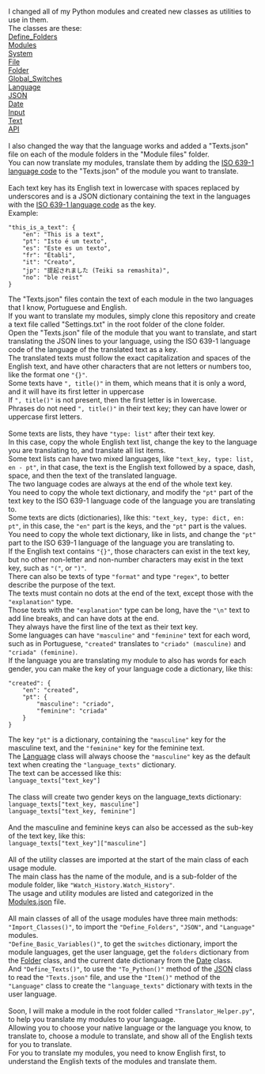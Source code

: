 I changed all of my Python modules and created new classes as utilities to use in them.<br>
The classes are these:<br>
[Define_Folders](https://github.com/Stake2/Python/blob/main/Modules/Utility/Define_Folders/__init__.py)<br>
[Modules](https://github.com/Stake2/Python/blob/main/Modules/Utility/Modules/__init__.py)<br>
[System](https://github.com/Stake2/Python/blob/main/Modules/Utility/System/__init__.py)<br>
[File](https://github.com/Stake2/Python/blob/main/Modules/Utility/File/__init__.py)<br>
[Folder](https://github.com/Stake2/Python/blob/main/Modules/Utility/Folder/__init__.py)<br>
[Global_Switches](https://github.com/Stake2/Python/blob/main/Modules/Utility/Global_Switches/__init__.py)<br>
[Language](https://github.com/Stake2/Python/blob/main/Modules/Utility/Language/__init__.py)<br>
[JSON](https://github.com/Stake2/Python/blob/main/Modules/Utility/Language/__init__.py)<br>
[Date](https://github.com/Stake2/Python/blob/main/Modules/Utility/Date/__init__.py)<br>
[Input](https://github.com/Stake2/Python/blob/main/Modules/Utility/Input/__init__.py)<br>
[Text](https://github.com/Stake2/Python/blob/main/Modules/Utility/Text/__init__.py)<br>
[API](https://github.com/Stake2/Python/blob/main/Modules/Utility/API/__init__.py)<br>
<br>
I also changed the way that the language works and added a "Texts.json" file on each of the module folders in the "Module files" folder.<br>
You can now translate my modules, translate them by adding the [ISO 639-1 language code](https://en.wikipedia.org/wiki/List_of_ISO_639-1_codes) to the "Texts.json" of the module you want to translate.<br>
<br>
Each text key has its English text in lowercase with spaces replaced by underscores and is a JSON dictionary containing the text in the languages with the [ISO 639-1 language code](https://en.wikipedia.org/wiki/List_of_ISO_639-1_codes) as the key.<br>
Example:
```
"this_is_a_text": {
	"en": "This is a text",
	"pt": "Isto é um texto",
	"es": "Este es un texto",
	"fr": "Établi",
	"it": "Creato",
	"jp": "提起されました (Teiki sa remashita)",
	"no": "ble reist"
}
```
The "Texts.json" files contain the text of each module in the two languages that I know, Portuguese and English.<br>
If you want to translate my modules, simply clone this repository and create a text file called "Settings.txt" in the root folder of the clone folder.<br>
Open the "Texts.json" file of the module that you want to translate, and start translating the JSON lines to your language, using the ISO 639-1 language code of the language of the translated text as a key.<br>
The translated texts must follow the exact capitalization and spaces of the English text, and have other characters that are not letters or numbers too, like the format one `"{}"`.<br>
Some texts have `", title()"` in them, which means that it is only a word, and it will have its first letter in uppercase<br>
If `", title()"` is not present, then the first letter is in lowercase.<br>
Phrases do not need `", title()"` in their text key; they can have lower or uppercase first letters.<br>
<br>
Some texts are lists, they have `"type: list"` after their text key.<br>
In this case, copy the whole English text list, change the key to the language you are translating to, and translate all list items.<br>
Some text lists can have two mixed languages, like `"text_key, type: list, en - pt"`, in that case, the text is the English text followed by a space, dash, space, and then the text of the translated language.<br>
The two language codes are always at the end of the whole text key.<br>
You need to copy the whole text dictionary, and modify the `"pt"` part of the text key to the ISO 639-1 language code of the language you are translating to.<br>
Some texts are dicts (dictionaries), like this: `"text_key, type: dict, en: pt"`, in this case, the `"en"` part is the keys, and the `"pt"` part is the values.<br>
You need to copy the whole text dictionary, like in lists, and change the `"pt"` part to the ISO 639-1 language of the language you are translating to.<br>
If the English text contains `"{}"`, those characters can exist in the text key, but no other non-letter and non-number characters may exist in the text key, such as `"("`, or `")"`.<br>
There can also be texts of type `"format"` and type `"regex"`, to better describe the purpose of the text.<br>
The texts must contain no dots at the end of the text, except those with the `"explanation"` type.<br>
Those texts with the `"explanation"` type can be long, have the `"\n"` text to add line breaks, and can have dots at the end.<br>
They always have the first line of the text as their text key.<br>
Some languages can have `"masculine"` and `"feminine"` text for each word, such as in Portuguese, `"created"` translates to `"criado" (masculine)` and `"criada" (feminine)`.<br>
If the language you are translating my module to also has words for each gender, you can make the key of your language code a dictionary, like this:<br>
```
"created": {
	"en": "created",
	"pt": {
		"masculine": "criado",
		"feminine": "criada"
	}
}
```
The key `"pt"` is a dictionary, containing the `"masculine"` key for the masculine text, and the `"feminine"` key for the feminine text.<br>
The [Language](https://github.com/Stake2/Python/blob/main/Modules/Utility/Language/__init__.py) class will always choose the `"masculine"` key as the default text when creating the `"language_texts"` dictionary.<br>
The text can be accessed like this:<br>
`language_texts["text_key"]`<br>
<br>
The class will create two gender keys on the language_texts dictionary:<br>
`language_texts["text_key, masculine"]`<br>
`language_texts["text_key, feminine"]`<br>
<br>
And the masculine and feminine keys can also be accessed as the sub-key of the text key, like this:<br>
`language_texts["text_key"]["masculine"]`<br>
<br>
All of the utility classes are imported at the start of the main class of each usage module.<br>
The main class has the name of the module, and is a sub-folder of the module folder, like `"Watch_History.Watch_History"`.<br>
The usage and utility modules are listed and categorized in the [Modules.json](https://github.com/Stake2/Python/blob/main/Modules/Modules.json) file.<br>
<br>
All main classes of all of the usage modules have three main methods:<br>
`"Import_Classes()"`, to import the `"Define_Folders"`, `"JSON"`, and `"Language"` modules.<br>
`"Define_Basic_Variables()"`, to get the `switches` dictionary, import the module languages, get the user language, get the `folders` dictionary from the [Folder](https://github.com/Stake2/Python/blob/main/Modules/Utility/Folder/__init__.py) class, and the current date dictionary from the [Date](https://github.com/Stake2/Python/blob/main/Modules/Utility/Date/__init__.py) class.<br>
And `"Define_Texts()"`, to use the `"To_Python()"` method of the [JSON](https://github.com/Stake2/Python/blob/main/Modules/Utility/JSON/__init__.py) class to read the `"Texts.json"` file, and use the `"Item()"` method of the `"Language"` class to create the `"language_texts"` dictionary with texts in the user language.<br>
<br>
Soon, I will make a module in the root folder called `"Translator_Helper.py"`, to help you translate my modules to your language.<br>
Allowing you to choose your native language or the language you know, to translate to, choose a module to translate, and show all of the English texts for you to translate.<br>
For you to translate my modules, you need to know English first, to understand the English texts of the modules and translate them.<br>
